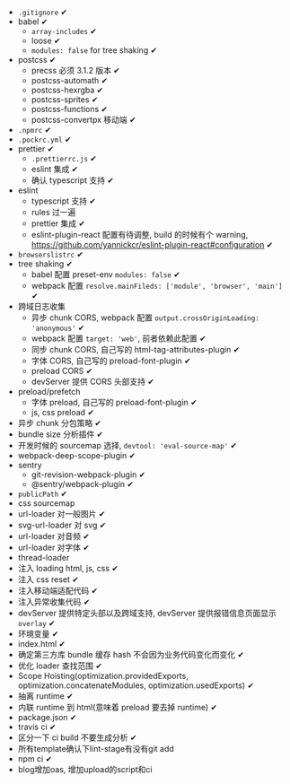 * `.gitignore` ✔
* babel ✔
  * `array-includes` ✔
  * loose ✔
  * `modules: false` for tree shaking ✔
* postcss ✔
  * precss 必须 3.1.2 版本 ✔
  * postcss-automath ✔
  * postcss-hexrgba ✔
  * postcss-sprites ✔
  * postcss-functions ✔
  * postcss-convertpx 移动端 ✔
* `.npmrc` ✔
* `.pockrc.yml` ✔
* prettier ✔
  * `.prettierrc.js` ✔
  * eslint 集成 ✔
  * 确认 typescript 支持 ✔
* eslint
  * typescript 支持 ✔
  * rules 过一遍
  * prettier 集成 ✔
  * eslint-plugin-react 配置有待调整, build 的时候有个 warning, https://github.com/yannickcr/eslint-plugin-react#configuration ✔
* `browserslistrc` ✔
* tree shaking ✔
  * babel 配置 preset-env `modules: false` ✔
  * webpack 配置 `resolve.mainFileds: ['module', 'browser', 'main']` ✔
* 跨域日志收集
  * 异步 chunk CORS, webpack 配置 `output.crossOriginLoading: 'anonymous'` ✔
  * webpack 配置 `target: 'web'`, 前者依赖此配置 ✔
  * 同步 chunk CORS, 自己写的 html-tag-attributes-plugin ✔
  * 字体 CORS, 自己写的 preload-font-plugin ✔
  * preload CORS ✔
  * devServer 提供 CORS 头部支持 ✔
* preload/prefetch
  * 字体 preload, 自己写的 preload-font-plugin ✔
  * js, css preload ✔
* 异步 chunk 分包策略 ✔
* bundle size 分析插件 ✔
* 开发时候的 sourcemap 选择, `devtool: 'eval-source-map'` ✔
* webpack-deep-scope-plugin ✔
* sentry
  * git-revision-webpack-plugin ✔
  * @sentry/webpack-plugin ✔
* `publicPath` ✔
* css sourcemap
* url-loader 对一般图片 ✔
* svg-url-loader 对 svg ✔
* url-loader 对音频 ✔
* url-loader 对字体 ✔
* thread-loader
* 注入 loading html, js, css ✔
* 注入 css reset ✔
* 注入移动端适配代码 ✔
* 注入异常收集代码 ✔
* devServer 提供特定头部以及跨域支持, devServer 提供报错信息页面显示 `overlay` ✔
* 环境变量 ✔
* index.html ✔
* 确定第三方库 bundle 缓存 hash 不会因为业务代码变化而变化 ✔
* 优化 loader 查找范围 ✔
* Scope Hoisting(optimization.providedExports, optimization.concatenateModules, optimization.usedExports) ✔
* 抽离 runtime ✔
* 内联 runtime 到 html(意味着 preload 要去掉 runtime) ✔
* package.json ✔
* travis ci  ✔
* 区分一下 ci build 不要生成分析 ✔
* 所有template确认下lint-stage有没有git add
* npm ci ✔
* blog增加oas, 增加upload的script和ci